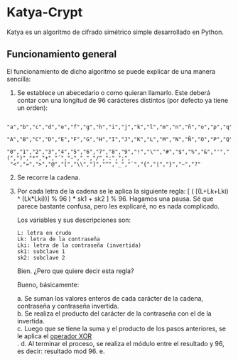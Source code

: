 # Katya-Crypt

Katya es un algoritmo de cifrado simétrico simple desarrollado en Python.

## Funcionamiento general

El funcionamiento de dicho algoritmo se puede explicar de una manera sencilla:

1) Se establece un abecedario o como quieran llamarlo. Este deberá contar con una longitud de 96 carácteres distintos (por defecto ya tiene un orden):

```
 "a","b","c","d","e","f","g","h","i","j","k","l","m","n","ñ","o","p","q","r","s","t","u","v","w","x","y","z",
 "A","B","C","D","E","F","G","H","I","J","K","L","M","N","Ñ","O","P","Q","R","S","T","U","V","W","X","Y","Z",
 "0","1","2","3","4","5","6","7","8","9","!","\"","#","$","%","&","'","(",")","*","+","´","-",".","/",":",";",
 "<","=",">","@","[","\\","]","^","_","`","{","|","}","~","?"
```

2) Se recorre la cadena.

3) Por cada letra de la cadena se le aplica la siguiente regla: [ ( [(L+Lk+Lki) ^ (Lk*Lki))] % 96 ) * sk1 + sk2 ] % 96.
   Hagamos una pausa. Sé que parece bastante confusa, pero les explicaré, no es nada complicado.
   
   Los variables y sus descripciones son:
   ```
   L: letra en crudo
   Lk: letra de la contraseña
   Lki: letra de la contraseña (invertida)
   sk1: subclave 1
   sk2: subclave 2
   
   ```
   Bien. ¿Pero que quiere decir esta regla? 
   
   Bueno, básicamente:
   
   a. Se suman los valores enteros de cada carácter de la cadena, contraseña y contraseña invertida.<br>
   b. Se realiza el producto del carácter de la contraseña con el de la invertida.<br>
   c. Luego que se tiene la suma y el producto de los pasos anteriores, se le aplica el <a href="https://en.wikipedia.org/wiki/Exclusive_or">operador XOR</a><br>.
   d. Al terminar el proceso, se realiza el módulo entre el resultado y 96, es decir: resultado mod 96.
   e. 
